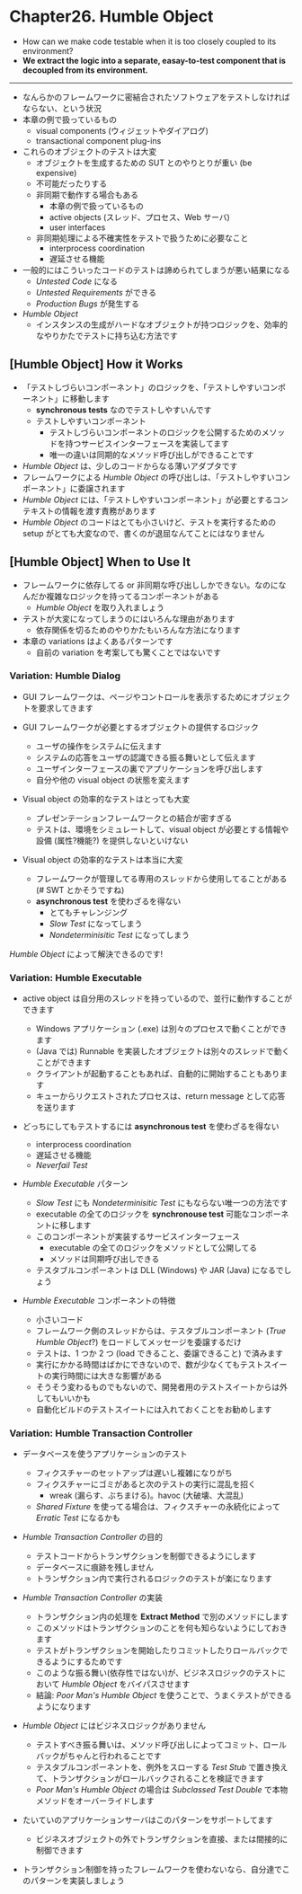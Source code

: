 Chapter26. Humble Object
========================

- How can we make code testable when it is too closely coupled to its environment?
- **We extract the logic into a separate, easay-to-test component that is decoupled from its environment.**

- - -

- なんらかのフレームワークに密結合されたソフトウェアをテストしなければならない、という状況
- 本章の例で扱っているもの
    - visual components (ウィジェットやダイアログ)
    - transactional component plug-ins
- これらのオブジェクトのテストは大変
    - オブジェクトを生成するための SUT とのやりとりが重い (be expensive)
    - 不可能だったりする
    - 非同期で動作する場合もある
        - 本章の例で扱っているもの
        - active objects (スレッド、プロセス、Web サーバ)
        - user interfaces
    - 非同期処理による不確実性をテストで扱うために必要なこと
        - interprocess coordination
        - 遅延させる機能
- 一般的にはこういったコードのテストは諦められてしまうが悪い結果になる
    - *Untested Code* になる
    - *Untested Requirements* ができる
    - *Production Bugs* が発生する
- *Humble Object*
    - インスタンスの生成がハードなオブジェクトが持つロジックを、効率的なやりかたでテストに持ち込む方法です

[Humble Object] How it Works
----------------------------

- 「テストしづらいコンポーネント」のロジックを、「テストしやすいコンポーネント」に移動します
    - **synchronous tests** なのでテストしやすいんです
    - テストしやすいコンポーネント
        - テストしづらいコンポーネントのロジックを公開するためのメソッドを持つサービスインターフェースを実装してます
        - 唯一の違いは同期的なメソッド呼び出しができることです
- *Humble Object* は、少しのコードからなる薄いアダプタです
- フレームワークによる *Humble Object* の呼び出しは、「テストしやすいコンポーネント」に委譲されます
- *Humble Object* には、「テストしやすいコンポーネント」が必要とするコンテキストの情報を渡す責務があります
- *Humble Object* のコードはとても小さいけど、テストを実行するための setup がとても大変なので、書くのが退屈なんてことにはなりません

[Humble Object] When to Use It
------------------------------

- フレームワークに依存してる or 非同期な呼び出ししかできない。なのになんだか複雑なロジックを持ってるコンポーネントがある
    - *Humble Object* を取り入れましょう
- テストが大変になってしまうのにはいろんな理由があります
    - 依存関係を切るためのやりかたもいろんな方法になります
- 本章の variations はよくあるパターンです
    - 自前の variation を考案しても驚くことではないです

### Variation: Humble Dialog

- GUI フレームワークは、ページやコントロールを表示するためにオブジェクトを要求してきます
- GUI フレームワークが必要とするオブジェクトの提供するロジック
    - ユーザの操作をシステムに伝えます
    - システムの応答をユーザの認識できる振る舞いとして伝えます
    - ユーザインターフェースの裏でアプリケーションを呼び出します
    - 自分や他の visual object の状態を変えます

- Visual object の効率的なテストはとっても大変
    - プレゼンテーションフレームワークとの結合が密すぎる
    - テストは、環境をシミュレートして、visual object が必要とする情報や設備 (属性?機能?) を提供しないといけない

- Visual object の効率的なテストは本当に大変
    - フレームワークが管理してる専用のスレッドから使用してることがある (# SWT とかそうですね)
    - **asynchronous test** を使わざるを得ない
        - とてもチャレンジング
        - *Slow Test* になってしまう
        - *Nondeterminisitic Test* になってしまう

*Humble Object* によって解決できるのです!

### Variation: Humble Executable

- active object は自分用のスレッドを持っているので、並行に動作することができます
    - Windows アプリケーション (.exe) は別々のプロセスで動くことができます
    - (Java では) Runnable を実装したオブジェクトは別々のスレッドで動くことができます
    - クライアントが起動することもあれば、自動的に開始することもあります
    - キューからリクエストされたプロセスは、return message として応答を送ります
- どっちにしてもテストするには **asynchronous test** を使わざるを得ない
    - interprocess coordination
    - 遅延させる機能
    - *Neverfail Test*

- *Humble Executable* パターン
    - *Slow Test* にも *Nondeterminisitic Test* にもならない唯一つの方法です
    - executable の全てのロジックを **synchronouse test** 可能なコンポーネントに移します
    - このコンポーネントが実装するサービスインターフェース
        - executable の全てのロジックをメソッドとして公開してる
        - メソッドは同期呼び出しできる
    - テスタブルコンポーネントは DLL (Windows) や JAR (Java) になるでしょう

- *Humble Executable* コンポーネントの特徴
    - 小さいコード
    - フレームワーク側のスレッドからは、テスタブルコンポーネント (*True Humble Object*?) をロードしてメッセージを委譲するだけ
    - テストは、1 つか 2 つ (load できること、委譲できること) で済みます
    - 実行にかかる時間はばかにできないので、数が少なくてもテストスイートの実行時間には大きな影響がある
    - そうそう変わるものでもないので、開発者用のテストスイートからは外してもいいかも
    - 自動化ビルドのテストスイートには入れておくことをお勧めします

### Variation: Humble Transaction Controller

- データベースを使うアプリケーションのテスト
    - フィクスチャーのセットアップは遅いし複雑になりがち
    - フィクスチャーにゴミがあると次のテストの実行に混乱を招く
        - wreak (漏らす、ぶちまける)。havoc (大破壊、大混乱)
    - *Shared Fixture* を使ってる場合は、フィクスチャーの永続化によって *Erratic Test* になるかも

- *Humble Transaction Controller* の目的
    - テストコードからトランザクションを制御できるようにします
    - データベースに痕跡を残しません
    - トランザクション内で実行されるロジックのテストが楽になります

- *Humble Transaction Controller* の実装
    - トランザクション内の処理を **Extract Method** で別のメソッドにします
    - このメソッドはトランザクションのことを何も知らないようにしておきます
    - テストがトランザクションを開始したりコミットしたりロールバックできるようにするためです
    - このような振る舞い(依存性ではない)が、ビジネスロジックのテストにおいて *Humble Object* をバイパスさせます
    - 結論: *Poor Man's Humble Object* を使うことで、うまくテストができるようになります


- *Humble Object* にはビジネスロジックがありません
    - テストすべき振る舞いは、メソッド呼び出しによってコミット、ロールバックがちゃんと行われることです
    - テスタブルコンポーネントを、例外をスローする *Test Stub* で置き換えて、トランザクションがロールバックされることを検証できます
    - *Poor Man's Humble Object* の場合は *Subclassed Test Double* で本物メソッドをオーバーライドします

- たいていのアプリケーションサーバはこのパターンをサポートしてます
    - ビジネスオブジェクトの外でトランザクションを直接、または間接的に制御できます
- トランザクション制御を持ったフレームワークを使わないなら、自分達でこのパターンを実装しましょう

